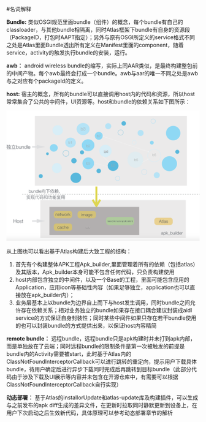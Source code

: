 
#名词解释

**Bundle:** 类似OSGI规范里面bundle（组件）的概念，每个bundle有自己的classloader，与其他bundle相隔离，同时Atlas框架下bundle有自身的资源段（PackageID，打包时AAPT指定）；另外与原有OSGI所定义的service格式不同之处是Atlas里面Bundle透出所有定义在Manifest里面的component，随着service，activity的触发执行bundle的安装，运行。

**awb：** android wireless bundle的缩写，实际上同AAR类似，是最终构建整包前的中间产物。每个awb最终会打成一个bundle。awb与aar的唯一不同之处是awb与之对应有个packageId的定义。

**host:** 宿主的概念，所有的bundle可以直接调用host内的代码和资源，所以host常常集合了公共的中间件，UI资源等。host和bundle的依赖关系如下图所示：

>
![MacDown Screenshot](Project_architectured_img/relation.png)

从上图也可以看出基于Atlas构建后大致工程的结构：

1. 首先有个构建整体APK工程Apk_builder,里面管理着所有的依赖（包括atlas）及其版本，Apk_builder本身可能不包含任何代码，只负责构建使用
2. host内部包含独立的中间件，以及一个Base的工程，里面可能包含应用的Application，应用icon等基础性内容（如果足够独立，application也可以直接放在apk_builder内）；
3. 业务层基本上以bundle为边界自上而下与host发生调用，同时bundle之间允许存在依赖关系；相对业务独立的bundle如果存在接口耦合建议封装成aidl service的方式保证自身封装性；同时某些中间件如果只存在若干bundle使用的也可以封装bundle的方式提供出来，以保证host内容精简


**remote bundle：** 远程bundle，远程bundle只是apk构建时并未打到apk内部，而是单独放在了云端；同时远程bundle的限制条件是第一次被触发的前提是bundle内的Activity需要被start，此时基于Atlas内的ClassNotFoundInterceptorCallback可以进行跳转的重定向，提示用户下载具体bundle，待用户确定后进行异步下载同时完成后再跳转到目标bundle（此部分代码由于涉及下载及UI展示等内容并未包含在开源仓库中，有需要可以根据ClassNotFoundInterceptorCallback自行实现）

**动态部署：** 基于Atlas的installorUpdate和atlas-update库及构建插件，可以生成与之前发布的apk diff生成的差异文件，在更新时拉取同时静默更新到设备上，在用户下次启动之后生效新代码，具体原理可以参考动态部署章节的解析
